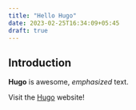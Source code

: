```yaml
---
title: "Hello Hugo"
date: 2023-02-25T16:34:09+05:45
draft: true
---
```


## Introduction

**Hugo** is awesome,  *emphasized* text.

Visit the [Hugo](https://gohugo.io) website!
